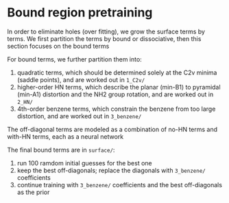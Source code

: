 # Bound region pretraining
In order to eliminate holes (over fitting), we grow the surface terms by terms. We first partition the terms by bound or dissociative, then this section focuses on the bound terms 

For bound terms, we further partition them into:
1. quadratic terms, which should be determined solely at the C2v minima (saddle points), and are worked out in `1_C2v/`
2. higher-order HN terms, which describe the planar (min-B1) to pyramidal (min-A1) distortion and the NH2 group rotation, and are worked out in `2_HN/`
3. 4th-order benzene terms, which constrain the benzene from too large distortion, and are worked out in `3_benzene/`

The off-diagonal terms are modeled as a combination of no-HN terms and with-HN terms, each as a neural network

The final bound terms are in `surface/`:
1. run 100 ramdom initial guesses for the best one
2. keep the best off-diagonals; replace the diagonals with `3_benzene/` coefficients
3. continue training with `3_benzene/` coefficients and the best off-diagonals as the prior
